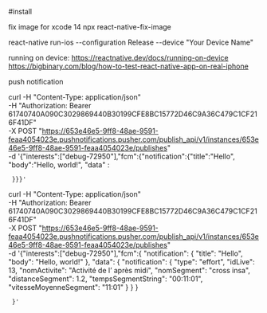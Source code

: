 #install 

fix image for xcode 14
npx react-native-fix-image


react-native run-ios --configuration Release --device "Your Device Name"


running on device: 
https://reactnative.dev/docs/running-on-device
https://bigbinary.com/blog/how-to-test-react-native-app-on-real-iphone


push notification 

curl -H "Content-Type: application/json" \
     -H "Authorization: Bearer 61740740A090C3029869440B30199CFE8BC15772D46C9A36C479C1CF216F41DF" \
     -X POST "https://653e46e5-9ff8-48ae-9591-feaa4054023e.pushnotifications.pusher.com/publish_api/v1/instances/653e46e5-9ff8-48ae-9591-feaa4054023e/publishes" \
     -d '{"interests":["debug-72950"],"fcm":{"notification":{"title":"Hello", "body":"Hello, world!", "data" : 
     
     
     
     }}}'

curl -H "Content-Type: application/json" \
     -H "Authorization: Bearer 61740740A090C3029869440B30199CFE8BC15772D46C9A36C479C1CF216F41DF" \
     -X POST "https://653e46e5-9ff8-48ae-9591-feaa4054023e.pushnotifications.pusher.com/publish_api/v1/instances/653e46e5-9ff8-48ae-9591-feaa4054023e/publishes" \
     -d '{"interests":["debug-72950"],"fcm":{
	"notification": {
		"title": "Hello",
		"body": "Hello, world!"
	},
	"data": {
		"notification": {
			"type": "effort",
			"idLive": 13,
			"nomActivite": "Activité de l’ après midi",
			"nomSegment": "cross insa",
			"distanceSegment": 1.2,
			"tempsSegmentString": "00:11:01",
			"vitesseMoyenneSegment": "11:01"
		}
	}
}
     
     }'

